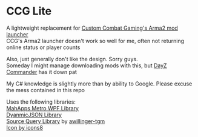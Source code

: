 CCG Lite
=======

A lightweight replacement for [Custom Combat Gaming's Arma2 mod launcher](http://customcombatgaming.com/forums/index.php?/forum/48-ccg-launcher/)  
CCG's Arma2 launcher doesn't work so well for me, often not returning online status or player counts  

Also, just generally don't like the design. Sorry guys.  
Someday I might manage downloading mods with this, but [DayZ Commander](http://www.dayzcommander.com/) has it down pat  

My C# knowledge is slightly more than by ability to Google. Please excuse the mess contained in this repo

Uses the following libraries:  
[MahApps Metro WPF Library](https://github.com/MahApps/MahApps.Metro)  
[DyanmicJSON Library](https://dynamicjson.codeplex.com/)  
[Source Query Library](https://github.com/awillinger-tgm/SourceServerQuery) by [awillinger-tgm](https://github.com/awillinger-tgm)  
[Icon by icons8](http://www.icons8.com)  

